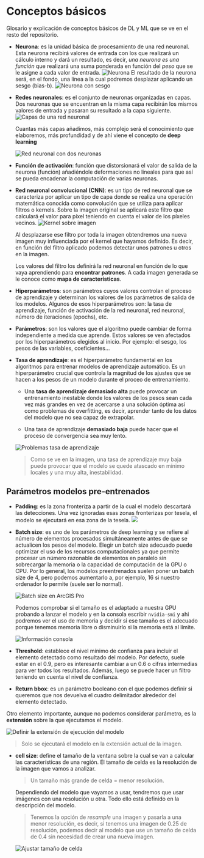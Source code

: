 # Conceptos básicos

Glosario y explicación de conceptos básicos de DL y ML que se ve en el resto del repositorio. 

* **Neurona**: es la unidad básica de procesamiento de una red neuronal. Esta neurona recibirá valores de entrada con los que realizará un cálculo interno y dará un resultado, es decir, *una neurona es una función* que realizará una suma ponderada en función del *peso* que se le asigne a cada valor de entrada. 
    ![Neurona](img/neuron.png)
    El resultado de la neurona será, en el fondo, una línea a la cual podremos desplazar aplicando un sesgo (bias-b).
    ![Neurona con sesgo](img/neuron2.png)

* **Redes neuronales**: es el conjunto de neuronas organizadas en capas. Dos neuronas que se encuentran en la misma capa recibirán los mismos valores de entrada y pasaran su resultado a la capa siguiente. 
    ![Capas de una red neuronal](img/capas.png)

    Cuantas más capas añadimos, más complejo será el conocimiento que elaboremos, más profundidad y de ahí viene el concepto de **deep learning**

    ![Red neuronal con dos neuronas](img/redNeuronal.png)



* **Función de activación**: función que distorsionará el valor de salida de la neurona (función) añadiéndole deformaciones no lineales para que así se pueda encadenar la computación de varias neuronas. 



* **Red neuronal convolucional (CNN)**: es un tipo de red neuronal que se caracteriza por  aplicar un tipo de capa donde se realiza una operación matemática conocida como convolución que se utiliza para aplicar filtros o kernels. Sobre la imagen original se aplicará este filtro que calculará el valor para píxel teniendo en cuenta el valor de los píxeles vecinos.
![Kernel sobre imagen](img/kernelCNN.png) 

    Al desplazarse ese filtro por toda la imagen obtendremos una nueva imagen muy influenciada por el kernel que hayamos definido. Es decir, en función del filtro aplicado podemos detectar unos patrones u otros en la imagen. 

    Los valores del filtro los definirá la red neuronal en función de lo que vaya aprendiendo para **encontrar patrones**. A cada imagen generada se le conoce como **mapa de características**. 



* **Hiperparámetros**: son parámetros cuyos valores controlan el proceso de aprendizaje y determinan los valores de los parámetros de salida de los modelos. Algunos de esos hiperparámetros son: la tasa de aprendizaje, función de activación de la red neuronal, red neuronal, número de iteraciones (epochs), etc. 



* **Parámetros**: son los valores que el algoritmo puede cambiar de forma independiente a medida que aprende. Estos valores se ven afectados por los hiperparámetros elegidos al inicio. Por ejemplo: el sesgo, los pesos de las variables, coeficientes... 



* **Tasa de aprendizaje**: es el hiperparámetro fundamental en los algoritmos para entrenar modelos de aprendizaje automático. Es un hiperparámetro crucial que controla la magnitud de los ajustes que se hacen a los pesos de un modelo durante el proceo de entrenamiento. 
    - Una **tasa de aprendizaje demasiado alta** puede provocar un entrenamiento inestable donde los valores de los pesos sean cada vez más grandes en vez de acercarse a una solución óptima así como problemas de overfitting, es decir, aprender tanto de los datos del modelo que no sea capaz de extrapolar.

    - Una tasa de aprendizaje **demasiado baja** puede hacer que el proceso de convergencia sea muy lento. 

    ![Problemas tasa de aprendizaje](img/learningRate.png)
    > Como se ve en la imagen, una tasa de aprendizaje muy baja puede provocar que el modelo se quede atascado en mínimo locales y una muy alta, inestabilidad. 




## Parámetros modelos pre-entrenados
* **Padding**: es la zona fronteriza a partir de la cual el modelo descartará las detecciones. Una vez ignoradas esas zonas fronterizas por tesela, el modelo se ejecutará en esa zona de la tesela. 
![](https://www.esri.com/arcgis-blog/wp-content/uploads/2021/03/Padding-V3.gif)

* **Batch size**: es uno de los parámetros de deep learning y se refiere al número de elementos procesados simultáneamente antes de que se actualicen los pesos del modelo. Elegir un batch size adecuado puede optimizar el uso de los recursos computacionales ya que permite procesar un número razonable de elementos en paralelo sin sobrecargar la memoria o la capacidad de computación de la GPU o CPU. Por lo general, los modelos preentrenados suelen poner un batch size de 4, pero podemos aumentarlo a, por ejemplo, 16 si nuestro ordenador lo permite (suele ser lo normal). 

    ![Batch size en ArcGIS Pro](img/batchSize.png)

    Podemos comprobar si el tamaño es el adaptado a nuestra GPU probando a lanzar el modelo y en la consola escribir ```nvidia-smi``` y ahi podremos ver el uso de memoria y decidir si ese tamaño es el adecuado porque tenemos memoria libre o disminuirlo si la memoria está al límite. 

    ![Información consola](img/batchsize_cmd.png)

* **Threshold**: establece el nivel mínimo de confianza para incluir el elemento detectado como resultado del modelo. Por defecto, suele estar en el 0.9, pero es interesante cambiar a un 0.6 o cifras intermedias para ver todos los resultados. Además, luego se puede hacer un filtro teniendo en cuenta el nivel de confianza. 

* **Return bbox**: es un parámetro booleano con el que podemos definir si queremos que nos devuelva el cuadro delimitador alrededor del elemento detectado. 

Otro elemento importante, aunque no podemos considerar parámetro, es la **extensión** sobre la que ejecutamos el modelo.

![Definir la extensión de ejecución del modelo](img/extent.png)
> Solo se ejecutará el modelo en la extensión actual de la imagen.

* **cell size**: define el tamaño de la ventana sobre la cual se van a calcular las características de una región. El tamaño de celda es la resolución de la imagen que vamos a analizar. 
    > Un tamaño más grande de celda = menor resolución.

    Dependiendo del modelo que vayamos a usar, tendremos que usar imágenes con una resolución u otra. Todo ello está definido en la descripción del modelo. 
    > Tenemos la opción de *resample* una imagen y pasarla a una menor resolución, es decir, si tenemos una imagen de 0.25 de resolución, podemos decir al modelo que use un tamaño de celda de 0.4 sin necesidad de crear una nueva imagen.

    ![Ajustar tamaño de celda](img/cellSize.png)


